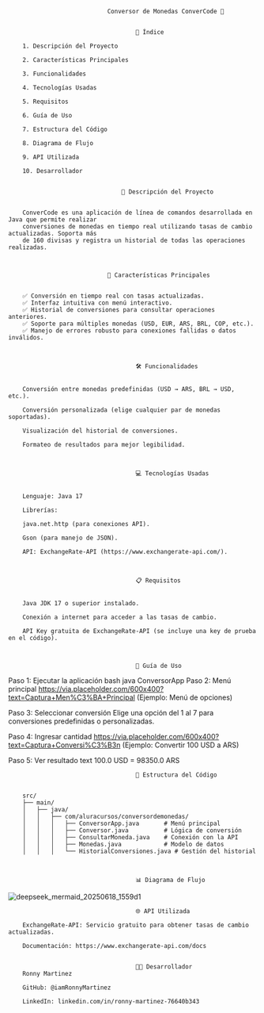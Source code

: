                                 Conversor de Monedas ConverCode 💱


                                        📑 Índice

        1. Descripción del Proyecto
        
        2. Características Principales
        
        3. Funcionalidades
        
        4. Tecnologías Usadas
        
        5. Requisitos
        
        6. Guía de Uso
        
        7. Estructura del Código
        
        8. Diagrama de Flujo
        
        9. API Utilizada
        
        10. Desarrollador


                                    📌 Descripción del Proyecto
                                    
    
        ConverCode es una aplicación de línea de comandos desarrollada en Java que permite realizar
        conversiones de monedas en tiempo real utilizando tasas de cambio actualizadas. Soporta más
        de 160 divisas y registra un historial de todas las operaciones realizadas.



                                🌟 Características Principales
                                

        ✅ Conversión en tiempo real con tasas actualizadas.
        ✅ Interfaz intuitiva con menú interactivo.
        ✅ Historial de conversiones para consultar operaciones anteriores.
        ✅ Soporte para múltiples monedas (USD, EUR, ARS, BRL, COP, etc.).
        ✅ Manejo de errores robusto para conexiones fallidas o datos inválidos.



                                        🛠 Funcionalidades
                                        

        Conversión entre monedas predefinidas (USD → ARS, BRL → USD, etc.).
        
        Conversión personalizada (elige cualquier par de monedas soportadas).
        
        Visualización del historial de conversiones.
        
        Formateo de resultados para mejor legibilidad.



                                        💻 Tecnologías Usadas
                                        

        Lenguaje: Java 17
        
        Librerías:
        
        java.net.http (para conexiones API).
        
        Gson (para manejo de JSON).
        
        API: ExchangeRate-API (https://www.exchangerate-api.com/).



                                        📋 Requisitos
                                        

        Java JDK 17 o superior instalado.
        
        Conexión a internet para acceder a las tasas de cambio.
        
        API Key gratuita de ExchangeRate-API (se incluye una key de prueba en el código).



                                        📖 Guía de Uso
                                        

Paso 1: Ejecutar la aplicación
bash
java ConversorApp
Paso 2: Menú principal
https://via.placeholder.com/600x400?text=Captura+Men%C3%BA+Principal
(Ejemplo: Menú de opciones)

Paso 3: Seleccionar conversión
Elige una opción del 1 al 7 para conversiones predefinidas o personalizadas.

Paso 4: Ingresar cantidad
https://via.placeholder.com/600x400?text=Captura+Conversi%C3%B3n
(Ejemplo: Convertir 100 USD a ARS)

Paso 5: Ver resultado
text
100.0 USD = 98350.0 ARS


                                        📂 Estructura del Código
                                        

        src/
        ├── main/
        │   ├── java/
        │   │   ├── com/aluracursos/conversordemonedas/
        │   │   │   ├── ConversorApp.java       # Menú principal
        │   │   │   ├── Conversor.java          # Lógica de conversión
        │   │   │   ├── ConsultarMoneda.java    # Conexión con la API
        │   │   │   ├── Monedas.java            # Modelo de datos
        │   │   │   └── HistorialConversiones.java # Gestión del historial



                                        📊 Diagrama de Flujo
                                        

![deepseek_mermaid_20250618_1559d1](https://github.com/user-attachments/assets/f1208f92-0401-4564-81e1-863d33083a47)


                                        🌐 API Utilizada
                                        
        ExchangeRate-API: Servicio gratuito para obtener tasas de cambio actualizadas.
        
        Documentación: https://www.exchangerate-api.com/docs


                                        👨‍💻 Desarrollador
        Ronny Martinez
        
        GitHub: @iamRonnyMartinez
        
        LinkedIn: linkedin.com/in/ronny-martinez-76640b343
